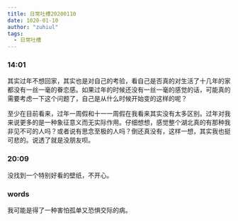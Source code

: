 ```yaml
---
title: 日常吐槽20200110
date: 1020-01-10
author: "zuhiul"
tags:
  - 日常吐槽
---
```


### 14:01

其实过年不想回家，其实也是对自己的考验，看自己是否真的对生活了十几年的家都没有一丝一毫的眷恋感。如果过年的时候还没有一丝一毫的感觉的话，可能真的需要考虑一下这个问题了，自己是从什么时候开始变的这样的呢？

至少在目前看来，过年一周假和十一一周假在我看来其实没有太多区别。过年对我来说更多的是一种象征意义而无实际作用。仔细想想，感觉整个湖北真的有那种我非见不可的人吗？或者说有思念至极的人吗？倒还真没有，这样一想，其实我也挺可悲的。说透了就是没朋友呗。

### 20:09

没找到一个特别好看的壁纸，不开心。

### words

我可能是得了一种害怕孤单又恐惧交际的病。
